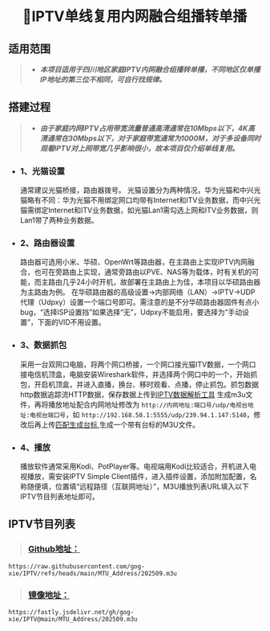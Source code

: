 <h1 align="center"> 🏦IPTV单线复用内网融合组播转单播</h1>

## 适用范围
> * ***本项目适用于四川地区家庭IPTV内网融合组播转单播，不同地区仅单播IP地址的第三位不相同，可自行找规律。***

## 搭建过程
> * ***由于家庭内网IPTV占用带宽流量普通高清通常在10Mbps以下，4K高清通常在30Mbps以下，对于家庭带宽通常为1000M，对于多设备同时观看IPTV对上网带宽几乎影响很小，故本项目仅介绍单线复用。***
- ### 1、光猫设置
  通常建议光猫桥接，路由器拨号。
  光猫设置分为两种情况，华为光猫和中兴光猫略有不同：华为光猫不用绑定网口均带有Internet和ITV业务数据，而中兴光猫需绑定Internet和ITV业务数据，如光猫Lan1需勾选上网和ITV业务数据，则Lan1带了两种业务数据。
- ### 2、路由器设置
  路由器可选用小米、华硕、OpenWrt等路由器，在主路由上实现IPTV内网融合，也可在旁路由上实现，通常旁路由以PVE、NAS等为载体，时有关机的可能，而主路由几乎24小时开机，故部署在主路由上为佳，本项目以华硕路由器为主路由为例。
  在华硕路由器的高级设置→内部网络（LAN）→IPTV→UDP代理（Udpxy）设置一个端口号即可。需注意的是不分华硕路由器固件有点小bug，“选择ISP设置挡”如果选择“无”，Udpxy不能启用，要选择为“手动设置”，下面的VID不用设置。
- ### 3、数据抓包
  采用一台双网口电脑，将两个网口桥接，一个网口接光猫ITV数据，一个网口接电信机顶盒，电脑安装Wireshark软件，并选择两个网口中的一个，开始抓包，开启机顶盒，并进入直播，换台、移时观看、点播，停止抓包。抓包数据http数据追踪流HTTP数据，保存数据上传到[IPTV数据解析工具](https://gyssi.link/iptv/888.html) 生成m3u文件，再将播放地址配合内网地址修改为 `http://内网地址:端口号/udp/电视台地址:电视台端口号`，如 `http://192.168.50.1:5555/udp/239.94.1.147:5140`，修改后再上传[匹配生成台标](https://epg.51zmt.top:8001),生成一个带有台标的M3U文件。
- ### 4、播放
  播放软件通常采用Kodi、PotPlayer等。电视端用Kodi比较适合，开机进入电视播放，需安装IPTV Simple Client插件，进入插件设置，添加附加配置，名称随便填，位置填“远程路径（互联网地址）”，M3U播放列表URL填入以下IPTV节目列表地址即可。

## IPTV节目列表
> ### [Github地址：](https://raw.githubusercontent.com/gog-xie/IPTV/refs/heads/main/MTU_Address/202509.m3u)

```
https://raw.githubusercontent.com/gog-xie/IPTV/refs/heads/main/MTU_Address/202509.m3u
```

> ### [镜像地址：](https://fastly.jsdelivr.net/gh/gog-xie/IPTV@main/MTU_Address/202509.m3u)

```
https://fastly.jsdelivr.net/gh/gog-xie/IPTV@main/MTU_Address/202509.m3u
```
